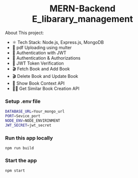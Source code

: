 <h1 align="center">MERN-Backend E_libarary_management </h1>



About This project:

-   ⚛️ Tech Stack:  Node.js, Express.js, MongoDB
-   🎥 pdf Uploading using multer 
-   🔐 Authentication with JWT
-   🔐 Authentication & Authorizations 
-   🔐 JWT Token Verification 
-   🎬 Fetch Book and Add Book 
-   🎬 Delete Book and Update Book
-   🎥 Show Book Context API
-   🐱‍👤 Get Similar Book Creation API


### Setup .env file

```bash
DATABASE_URL=Your_mongo_url
PORT=Sevice_port
NODE_ENV=NODE_ENVIRINMENT
JWT_SECRET=jwt_secret
```

### Run this app locally

```shell
npm run build
```

### Start the app

```shell
npm start
```
